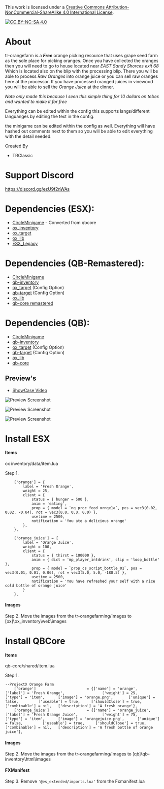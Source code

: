 This work is licensed under a [Creative Commons Attribution-NonCommercial-ShareAlike 4.0
International License][cc-by-nc-sa].

[![CC BY-NC-SA 4.0][cc-by-nc-sa-image]][cc-by-nc-sa]

[cc-by-nc-sa]: http://creativecommons.org/licenses/by-nc-sa/4.0/
[cc-by-nc-sa-image]: https://licensebuttons.net/l/by-nc-sa/4.0/88x31.png
[cc-by-nc-sa-shield]: https://img.shields.io/badge/License-CC%20BY--NC--SA%204.0-lightgrey.svg

# About
tr-orangefarm is a ***Free*** orange picking resource that uses grape seed farm as the sole place for picking oranges. Once you have collected the oranges then you will need to go to house located near *EAST Sandy Shorces exit 68* Which is located also on the blip with the processing blip. There you will be able to process *Raw Oranges*  into orange juice or you can sell raw oranges here at the processor. If you have processed oranged juices in vinewood you will be able to sell the *Orange Juice* at the dinner.

*Note only made this because I seen this simple thing for 10 dollars on tebex and wanted to make it for free*

Everything can be edited within the config this supports langs/different languanges by editing the text in the config.

the minigame can be edited within the config as well. Everything will have hashed out comments next to them so you will be able to edit everything with the detail needed.

Created By
- TRClassic

# Support Discord
https://discord.gg/ezU9f2nWAs

# Dependencies (ESX):
- [CircleMinigame](https://github.com/trclassic92/CircleMinigame) - Converted from qbcore
- [ox_inventory](https://github.com/overextended/ox_inventory)
- [ox_target](https://github.com/overextended/ox_target)
- [ox_lib](https://github.com/overextended/ox_lib)
- [ESX_Legacy](https://github.com/esx-framework/esx-legacy)

# Dependencies (QB-Remastered):
- [CircleMinigame](https://github.com/trclassic92/CircleMinigame)
- [qb-inventory](https://github.com/QBCore-Remastered/qb-inventory)
- [ox_target](https://github.com/overextended/ox_target) (Config Option)
- [qb-target](https://github.com/qbcore-framework/qb-target) (Config Option)
- [ox_lib](https://github.com/overextended/ox_lib)
- [qb-core remastered](https://github.com/qbcore-framework/qb-core)

# Dependencies (QB):
- [CircleMinigame](https://github.com/trclassic92/CircleMinigame)
- [qb-inventory](https://github.com/qbcore-framework/qb-inventory)
- [ox_target](https://github.com/overextended/ox_target) (Config Option)
- [qb-target](https://github.com/qbcore-framework/qb-target) (Config Option)
- [ox_lib](https://github.com/overextended/ox_lib)
- [qb-core](https://github.com/qbcore-framework/qb-core)

## Preview's
- [ShowCase Video](https://youtu.be/KFj_WiAhp0s)

![Preview Screenshot](https://i.imgur.com/NOHlypk.jpeg)

![Preview Screenshot](https://i.imgur.com/rZJbpVo.jpeg)

![Preview Screenshot](https://i.imgur.com/6kPzfKv.jpeg)


# Install ESX
#### Items

ox inventory/data/item.lua

Step 1.
```
	['orange'] = {
		label = 'Fresh Orange',
		weight = 25,
		client = {
			status = { hunger = 500 },
			anim = 'eating',
			prop = { model = `ng_proc_food_ornge1a`, pos = vec3(0.02, 0.02, -0.04), rot = vec3(0.0, 0.0, 0.0) },
			usetime = 2500,
			notification = 'You ate a delicious orange'
		},
	},

	['orange_juice'] = {
		label = 'Orange Juice',
		weight = 100,
		client = {
			status = { thirst = 100000 },
			anim = { dict = 'mp_player_intdrink', clip = 'loop_bottle' },
			prop = { model = `prop_cs_script_bottle_01`, pos = vec3(0.01, 0.01, 0.06), rot = vec3(5.0, 5.0, -180.5) },
			usetime = 2500,
			notification = 'You have refreshed your self with a nice cold bottle of orange juice'
		}
	},

```

#### Images

Step 2. Move the images from the tr-orangefarming/Images to \[ox]\ox_inventory\web\images

# Install QBCore
#### Items

qb-core/shared/item.lua

Step 1.
```
--ProjextX Orange Farm
	['orange'] 						 = {['name'] = 'orange', 						['label'] = 'Fresh Orange', 				['weight'] = 25, 		['type'] = 'item', 		['image'] = 'orange.png', 		['unique'] = false, 		['useable'] = true, 	['shouldClose'] = true,	   ['combinable'] = nil,   ['description'] = 'A fresh orange'},
	['orange_juice'] 			 	 = {['name'] = 'orange_juice', 					['label'] = 'Fresh Orange Juice', 			['weight'] = 75, 		['type'] = 'item', 		['image'] = 'orangejuice.png', 		['unique'] = false, 		['useable'] = true, 	['shouldClose'] = true,	   ['combinable'] = nil,   ['description'] = 'A fresh bottle of orange juice'},
```
#### Images

Step 2. Move the images from the tr-orangefarming/images to [qb]\qb-inventory\html\images

#### FXManifest

Step 3. Remove `'@es_extended/imports.lua'` from the Fxmanifest.lua
